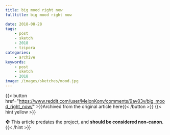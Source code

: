 ```yaml
---
title: big mood right now
fulltitle: big mood right now

date: 2018-08-28
tags:
    - post
    - sketch
    - 2018
    - tzipora
categories:
    - archive
keywords:
    - post
    - sketch
    - 2018
image: /images/sketches/mood.jpg
---
```

{{< button href="https://www.reddit.com/user/MelonKony/comments/9av83v/big_mood_right_now/" >}}Archived from the original article here{{< /button >}}
{{< hint yellow >}}

❖ This article predates the project, and **should be considered non-canon**.
{{< /hint >}}
